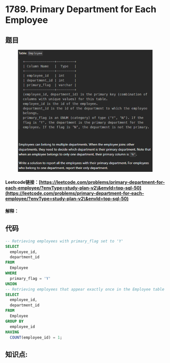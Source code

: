 # 1789. Primary Department for Each Employee

## 题目

<figure><img src="../.gitbook/assets/image (10).png" alt=""><figcaption></figcaption></figure>

#### Leetcode链接：[https://leetcode.com/problems/primary-department-for-each-employee/?envType=study-plan-v2\&envId=top-sql-50](https://leetcode.com/problems/primary-department-for-each-employee/?envType=study-plan-v2\&envId=top-sql-50)

#### 解释：

## 代码

```sql
-- Retrieving employees with primary_flag set to 'Y'
SELECT 
  employee_id, 
  department_id 
FROM 
  Employee 
WHERE 
  primary_flag = 'Y' 
UNION 
-- Retrieving employees that appear exactly once in the Employee table
SELECT 
  employee_id, 
  department_id 
FROM 
  Employee 
GROUP BY 
  employee_id 
HAVING 
  COUNT(employee_id) = 1;
```

## **知识点:**&#x20;
